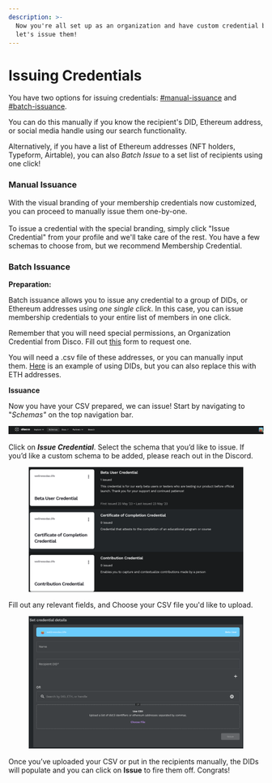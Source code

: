 ```yaml
---
description: >-
  Now you're all set up as an organization and have custom credential branding,
  let's issue them!
---
```


# Issuing Credentials

You have two options for issuing credentials: [#manual-issuance](issuing-credentials.md#manual-issuance "mention") and [#batch-issuance](issuing-credentials.md#batch-issuance "mention").

You can do this manually if you know the recipient's DID, Ethereum address, or social media handle using our search functionality.

Alternatively, if you have a list of Ethereum addresses (NFT holders, Typeform, Airtable), you can also _Batch Issue_ to a set list of recipients using one click!



### Manual Issuance

With the visual branding of your membership credentials now customized, you can proceed to manually issue them one-by-one.\
\
To issue a credential with the special branding, simply click "Issue Credential" from your profile and we'll take care of the rest. You have a few schemas to choose from, but we recommend Membership Credential.



### Batch Issuance

**Preparation:**&#x20;

Batch issuance allows you to issue any credential to a group of DIDs, or Ethereum addresses using _one single click_. In this case, you can issue membership credentials to your entire list of members in one click.

Remember that you will need special permissions, an Organization Credential from Disco. Fill out [this](https://discoxyz.typeform.com/orgcred?typeform-source=app.gitbook.com) form to request one.

You will need a .csv file of these addresses, or you can manually input them. [Here](https://docs.google.com/spreadsheets/d/13oj4aKz6ENG0OmqiKNRhPgkUP7XyHJrrccS040x2VWI/edit#gid=577048407) is an example of using DIDs, but you can also replace this with ETH addresses.

**Issuance**

Now you have your CSV prepared, we can issue! Start by navigating to "_Schemas"_ on the top navigation bar.

<img src="../.gitbook/assets/image (10).png" alt="" data-size="original">

Click on _**Issue Credential**_. Select the schema that you’d like to issue. If you’d like a custom schema to be added, please reach out in the Discord.

<figure><img src="../.gitbook/assets/Screen Shot 2023-05-31 at 12.52.53 PM.png" alt="" width="563"><figcaption></figcaption></figure>

Fill out any relevant fields, and Choose your CSV file you'd like to upload.

<figure><img src="../.gitbook/assets/Screen Shot 2023-05-31 at 12.51.20 PM.png" alt="" width="563"><figcaption></figcaption></figure>

Once you’ve uploaded your CSV or put in the recipients manually, the DIDs will populate and you can click on **Issue** to fire them off. Congrats!
